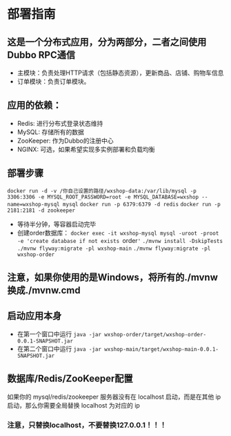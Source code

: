 # 部署指南
## 这是一个分布式应用，分为两部分，二者之间使用Dubbo RPC通信
  - 主模块：负责处理HTTP请求（包括静态资源），更新商品、店铺、购物车信息
  - 订单模块：负责订单模块。
## 应用的依赖：
  - Redis: 进行分布式登录状态维持
  - MySQL: 存储所有的数据
  - ZooKeeper: 作为Dubbo的注册中心
  - NGINX: 可选，如果希望实现多实例部署和负载均衡
## 部署步骤
  `docker run -d -v /你自己设置的路径/wxshop-data:/var/lib/mysql -p 3306:3306 -e MYSQL_ROOT_PASSWORD=root -e MYSQL_DATABASE=wxshop --name=wxshop-mysql mysql`
  `docker run -p 6379:6379 -d redis`
  `docker run -p 2181:2181 -d zookeeper`
  - 等待半分钟，等容器启动完毕
  - 创建order数据库：
    `docker exec -it wxshop-mysql mysql -uroot -proot -e 'create database if not exists `order`'`
    `./mvnw install -DskipTests`
    `./mvnw flyway:migrate -pl wxshop-main`
    `./mvnw flyway:migrate -pl wxshop-order`
## 注意，如果你使用的是Windows，将所有的./mvnw换成./mvnw.cmd
## 启动应用本身
- 在第一个窗口中运行 `java -jar wxshop-order/target/wxshop-order-0.0.1-SNAPSHOT.jar`
- 在第二个窗口中运行 `java -jar wxshop-main/target/wxshop-main-0.0.1-SNAPSHOT.jar`

## 数据库/Redis/ZooKeeper配置
如果你的 mysql/redis/zookeeper 服务器没有在 localhost 启动，而是在其他 ip 启动，那么你需要全局替换 localhost 为对应的 ip
### 注意，只替换localhost，不要替换127.0.0.1！！！
